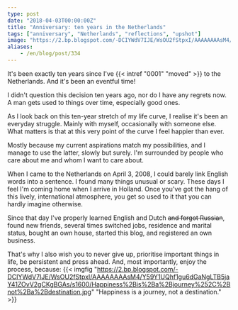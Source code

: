 ```yaml
---
type: post
date: "2018-04-03T00:00:00Z"
title: "Anniversary: ten years in the Netherlands"
tags: ["anniversary", "Netherlands", "reflections", "upshot"]
image: "https://2.bp.blogspot.com/-DCIYWdV7IJE/WsOU2fStpxI/AAAAAAAAsM4/Y59Y1UQhf1gu6dGaNgLTB5jaY41ZOvV2gCKgBGAs/s1600/Happiness%2Bis%2Ba%2Bjourney%252C%2Bnot%2Ba%2Bdestination.jpg"
aliases:
    - /en/blog/post/334
---
```


It's been exactly ten years since I've {{< intref "0001" "moved" >}} to the Netherlands. And it's been an eventful time!

<!--more-->

I didn't question this decision ten years ago, nor do I have any regrets now. A man gets used to things over time, especially good ones.

As I look back on this ten-year stretch of my life curve, I realise it's been an everyday struggle. Mainly with myself, occasionally with someone else. What matters is that at this very point of the curve I feel happier than ever.

Mostly because my current aspirations match my possibilities, and I manage to use the latter, slowly but surely. I'm surrounded by people who care about me and whom I want to care about.

When I came to the Netherlands on April 3, 2008, I could barely link English words into a sentence. I found many things unusual or scary. These days I feel I'm coming home when I arrive in Holland. Once you've got the hang of this lively, international atmosphere, you get so used to it that you can hardly imagine otherwise.

Since that day I've properly learned English and Dutch ~~and forgot Russian~~, found new friends, several times switched jobs, residence and marital status, bought an own house, started this blog, and registered an own business.

That's why I also wish you to never give up, prioritise important things in life, be persistent and press ahead. And, most importantly, enjoy the process, because:
{{< imgfig "https://2.bp.blogspot.com/-DCIYWdV7IJE/WsOU2fStpxI/AAAAAAAAsM4/Y59Y1UQhf1gu6dGaNgLTB5jaY41ZOvV2gCKgBGAs/s1600/Happiness%2Bis%2Ba%2Bjourney%252C%2Bnot%2Ba%2Bdestination.jpg" "Happiness is a journey, not a destination." >}}
